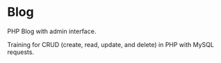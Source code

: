 # Blog
PHP Blog with admin interface.

Training for CRUD (create, read, update, and delete) in PHP with MySQL requests.
